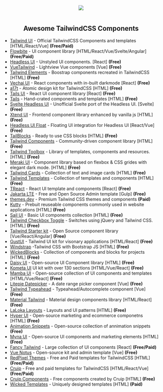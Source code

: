 <p align="center">
  <br />
    <img src="https://elele.team/upload/hRzZCl.svg"/>
  <br />
  <br />
</p>

<h2 align="center">Awesome TailwindCSS Components</h2>

* [Tailwind UI](https://tailwindui.com/) - Official TailwindCSS Components and templates [HTML/React/Vue] **(Free/Paid)**
* [Flowbite](https://flowbite.com/) - UI component library [HTML/React/Vue/Svelte/Angular] **(Free/Paid)**
* [Headless UI](https://headlessui.com/) - Unstyled UI components. [React] **(Free)**
* [VueTailwind](https://www.vue-tailwind.com/) - Lightview Vue components [Vue] **(Free)**
* [Tailwind Elements](https://tailwind-elements.com/) - Boostrap components recreated in TailwindCSS [HTML] **(Free)**
* [Vechai UI](https://www.vechaiui.com/) - React components with in-built darkmode [React] **(Free)**
* [a17t](https://a17t.miles.land/) - Atomic design kit for TailwindCSS [HTML] **(Free)**
* [Tails UI](https://github.com/knipferrc/tails-ui) - React UI component library [React] **(Free)**
* [Tails](https://devdojo.com/tailwindcss/components) - Hand-crated components and templates [HTML] **(Free)**
* [Svelte Headless UI](https://svelte-headlessui.goss.io/docs) - Unofficial Svelte port of the Headless UI. [Svelte] **(Free)**
* [Xtend UI](https://xtendui.com/components) - Frontend component library enhanced by vanilla js [HTML] **(Free)**
* [Headless UI Float](https://headlessui-float.vercel.app/) - Floating UI integration for Headless UI [React/Vue] **(Free)**
* [TailBlocks](https://tailblocks.cc/) - Ready to use CSS blocks [HTML] **(Free)**
* [Tailwind Components](https://tailwindcomponents.com/) - Community-driven component library [HTML] **(Free)**
* [Tailwind Toolbox](https://www.tailwindtoolbox.com/starter-components) - Library of templates, components and resources. [HTML] **(Free)**
* [Meraki UI](https://merakiui.com/components/) - Component library based on flexbox & CSS grides with elegant dark mode. [HTML] **(Free)**
* [Tailwind Cards](https://github.com/hasinhayder/tailwind-cards) - Collection of text and image cards [HTML] **(Free)**
* [Tailwind Templates](https://tailwindtemplates.io/templates) - Collection of templates and components [HTML] **(Free)**
* [TReact](https://treact.owaiskhan.me/) - React UI template and components [React] **(Free)**
* [Jakarta LTE](https://github.com/undercode99/jakarta-lte) - Free and Open Source Admin template [Gulp] **(Free)**
* [themes.dev](https://www.themes.dev/) - Premium Tailwind CSS themes and components **(Paid)**
* [Kutty](https://kutty.netlify.app/) - Prebuit reuseable components commonly used in website applications [HTML] **(Free)**
* [Sail UI](https://sailui.github.io/ui/) - Basic UI components collection [HTML] **(Free)**
* [Tailwind Checkbox Toggle](https://craigerskine.github.io/jquery-tailwind-checkbox-toggle/) - Switches using jQuery and Tailwind CSS. [HTML] **(Free)**
* [Tailwind Starter kit](https://www.creative-tim.com/learning-lab/tailwind-starter-kit/presentation) - Open Source component library [Vue/React/Angular] **(Free)**
* [GustUI](https://www.gustui.com/) - Tailwind UI kit for visonary applications [HTML/React] **(Free)**
* [Windstrap](https://windstrap.netlify.app/) -Tailwind CSS with Bootstrap JS [HTML] **(Free)**
* [WickedBlocks](https://wickedblocks.dev/) - Collection of components and blocks for projects [HTML] **(Free)**
* [Daisy UI](https://daisyui.com/) - Open-source UI Component library [HTML] **(Free)**
* [Kometa UI](https://kitwind.io/products/kometa/components/) UI kit with over 130 sections [HTML/Vue/React] **(Free)**
* [Mamba UI](https://mambaui.com/) - Open-source collection of UI components and templates [HTML/Vue/React] **(Free)**
* [Litepie Datepicker](https://litepie.com/) - A date range picker component [Vue] **(Free)**
* [Tailwind Typeahead](https://github.com/basarozcan/vue-tailwindcss-typeahead) - Typeahead/Autocomplete component [Vue] **(Free)**
* [Material Tailwind](https://www.material-tailwind.com/) - Material design components library [HTML/React] **(Free)**
* [LaLoka Layouts](https://layoutsfortailwind.lalokalabs.dev/) - Layouts and UI patterns [HTML] **(Free)**
* [Hyper UI](https://www.hyperui.dev/) - Open-source marketing and ecommerce componetns [HTML] **(Free)**
* [Animation Snippets](https://snippets.alexandru.so/) - Open-source collection of annimation snippets **(Free)**
* [Myna UI](https://mynaui.com/) - Open-source UI components and marketing elements [HTML] **(Free)**
* [Fancy Tailwind](https://fancytailwind.com/) - Large collection of UI components [React] **(Free/Paid)**
* [Vue Notus](https://www.creative-tim.com/product/vue-notus) - Open-source kit and admin template [Vue] **(Free)**
* [RedPixel Themes](https://redpixelthemes.com/) - Free and Paid templates for TailwindCSS [HTML] **(Free/Paid)**
* [Cruip](https://cruip.com/) - Free and paid templates for TailwindCSS [HTML/React/Vue] **(Free/Paid)**
* [Cruip Components](https://codepen.io/cruip) - Free components created by Cruip [HTML] **(Free)**
* [Wicked Templates](https://www.wickedtemplates.com/) - Uniquely designed templates [HTML] **(Paid)**
